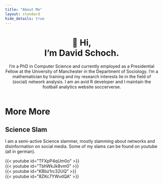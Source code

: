 ```yaml
---
title: "About Me"
layout: standard
hide_details: true
---
```


<header class="page-header bb b--black-10 bw1 pb4 mb5 ">
<h1 class="f1-m f-headline-l">👋 Hi,<br> I&rsquo;m  David Schoch.</h1>
      
<div class="pt2 f4 measure-wide lh-copy dib">
<p>I’m a PhD in Computer Science and currently employed as a Presidential Fellow at the University of Manchester in the Department of Sociology. I’m a mathematician by training and my research interests lie in the field of (social) network analysis. I am an avid R developer and I maintain the football analytics website soccerverse.</p>
</div>
      
</header>

# More More

## Science Slam
I am a semi-active Science slammer, mostly slamming about networks and
disinformation on social media. Some of my slams can be found on youtube (all in german).

{{< youtube id="TFXpP4qUm0o" >}}
<br>
{{< youtube id="TbhWkJk8vm0" >}}
<br>
{{< youtube id="KBbz1rc32UQ" >}}
<br>
{{< youtube id="8ZKc7YWvdQA" >}}
